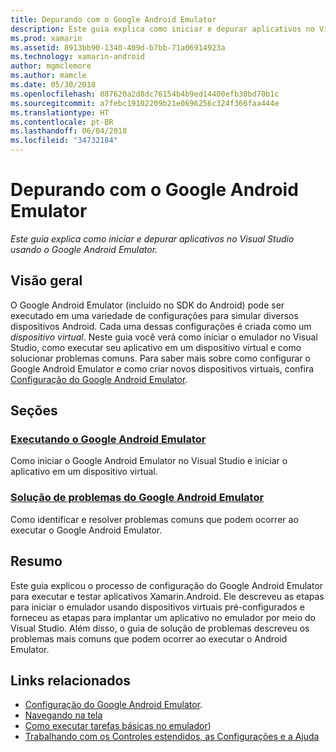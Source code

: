 ```yaml
---
title: Depurando com o Google Android Emulator
description: Este guia explica como iniciar e depurar aplicativos no Visual Studio usando o Google Android Emulator.
ms.prod: xamarin
ms.assetid: 8913bb90-1340-409d-b7bb-71a06914923a
ms.technology: xamarin-android
author: mgmclemore
ms.author: mamcle
ms.date: 05/30/2018
ms.openlocfilehash: 887620a2d8dc76154b4b9ed14400efb30bd70b1c
ms.sourcegitcommit: a7febc19102209b21e0696256c324f366faa444e
ms.translationtype: HT
ms.contentlocale: pt-BR
ms.lasthandoff: 06/04/2018
ms.locfileid: "34732184"
---
```

# <a name="debugging-with-the-google-android-emulator"></a>Depurando com o Google Android Emulator

_Este guia explica como iniciar e depurar aplicativos no Visual Studio usando o Google Android Emulator._


## <a name="overview"></a>Visão geral

O Google Android Emulator (incluído no SDK do Android) pode ser executado em uma variedade de configurações para simular diversos dispositivos Android.
Cada uma dessas configurações é criada como um _dispositivo virtual_. Neste guia você verá como iniciar o emulador no Visual Studio, como executar seu aplicativo em um dispositivo virtual e como solucionar problemas comuns. Para saber mais sobre como configurar o Google Android Emulator e como criar novos dispositivos virtuais, confira [Configuração do Google Android Emulator](~/android/get-started/installation/android-emulator/index.md).


## <a name="sections"></a>Seções

### <a name="running-the-google-android-emulatorandroiddeploy-testdebuggingandroid-sdk-emulatorrunning-the-emulatormd"></a>[Executando o Google Android Emulator](~/android/deploy-test/debugging/android-sdk-emulator/running-the-emulator.md)

Como iniciar o Google Android Emulator no Visual Studio e iniciar o aplicativo em um dispositivo virtual.


### <a name="google-android-emulator-troubleshootingandroiddeploy-testdebuggingandroid-sdk-emulatortroubleshootingmd"></a>[Solução de problemas do Google Android Emulator](~/android/deploy-test/debugging/android-sdk-emulator/troubleshooting.md)

Como identificar e resolver problemas comuns que podem ocorrer ao executar o Google Android Emulator.


## <a name="summary"></a>Resumo

Este guia explicou o processo de configuração do Google Android Emulator para executar e testar aplicativos Xamarin.Android. Ele descreveu as etapas para iniciar o emulador usando dispositivos virtuais pré-configurados e forneceu as etapas para implantar um aplicativo no emulador por meio do Visual Studio. Além disso, o guia de solução de problemas descreveu os problemas mais comuns que podem ocorrer ao executar o Android Emulator.


## <a name="related-links"></a>Links relacionados

- [Configuração do Google Android Emulator](~/android/get-started/installation/android-emulator/index.md).
- [Navegando na tela](https://developer.android.com/studio/run/emulator.html#navigate)
- [Como executar tarefas básicas no emulador](https://developer.android.com/studio/run/emulator.html#tasks))
- [Trabalhando com os Controles estendidos, as Configurações e a Ajuda](https://developer.android.com/studio/run/emulator.html#extended)

